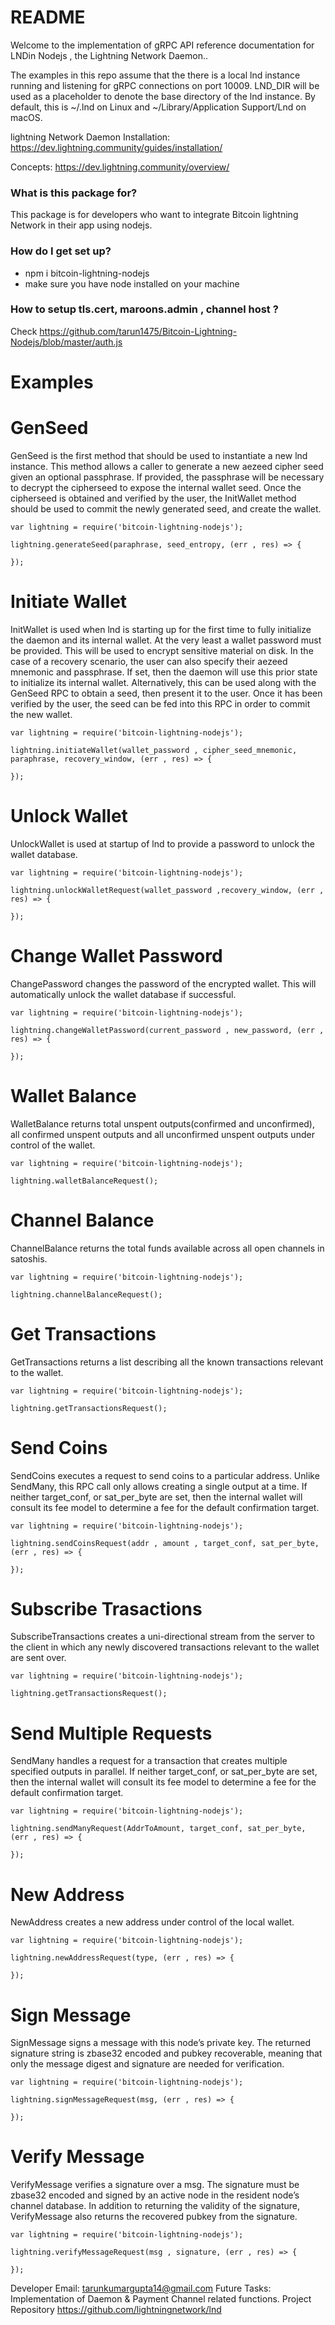 # README #

Welcome to the implementation of gRPC API reference documentation for LNDin Nodejs , the Lightning Network Daemon.. 

The examples in this repo assume that the there is a local lnd instance running and listening for gRPC connections on port 10009. LND_DIR will be used as a placeholder to denote the base directory of the lnd instance. By default, this is ~/.lnd on Linux and ~/Library/Application Support/Lnd on macOS.


lightning Network Daemon Installation: https://dev.lightning.community/guides/installation/

Concepts: https://dev.lightning.community/overview/


### What is this package for? ###

This package is for developers who want to integrate Bitcoin lightning Network in their app using nodejs.

### How do I get set up? ###

* npm i bitcoin-lightning-nodejs
* make sure you have node installed on your machine


### How to setup tls.cert, maroons.admin , channel host ? ###

Check https://github.com/tarun1475/Bitcoin-Lightning-Nodejs/blob/master/auth.js


# Examples #

# GenSeed #

GenSeed is the first method that should be used to instantiate a new lnd instance. This method allows a caller to generate a new aezeed cipher seed given an optional passphrase. If provided, the passphrase will be necessary to decrypt the cipherseed to expose the internal wallet seed. Once the cipherseed is obtained and verified by the user, the InitWallet method should be used to commit the newly generated seed, and create the wallet.

```
var lightning = require('bitcoin-lightning-nodejs');

lightning.generateSeed(paraphrase, seed_entropy, (err , res) => {

});
```

# Initiate Wallet #

InitWallet is used when lnd is starting up for the first time to fully initialize the daemon and its internal wallet. At the very least a wallet password must be provided. This will be used to encrypt sensitive material on disk. In the case of a recovery scenario, the user can also specify their aezeed mnemonic and passphrase. If set, then the daemon will use this prior state to initialize its internal wallet. Alternatively, this can be used along with the GenSeed RPC to obtain a seed, then present it to the user. Once it has been verified by the user, the seed can be fed into this RPC in order to commit the new wallet.

```
var lightning = require('bitcoin-lightning-nodejs');

lightning.initiateWallet(wallet_password , cipher_seed_mnemonic, paraphrase, recovery_window, (err , res) => {

});

```

# Unlock Wallet #

UnlockWallet is used at startup of lnd to provide a password to unlock the wallet database.


```
var lightning = require('bitcoin-lightning-nodejs');

lightning.unlockWalletRequest(wallet_password ,recovery_window, (err , res) => {

});

```

# Change Wallet Password #

ChangePassword changes the password of the encrypted wallet. This will automatically unlock the wallet database if successful.


```
var lightning = require('bitcoin-lightning-nodejs');

lightning.changeWalletPassword(current_password , new_password, (err , res) => {

});

```

# Wallet Balance #

WalletBalance returns total unspent outputs(confirmed and unconfirmed), all confirmed unspent outputs and all unconfirmed unspent outputs under control of the wallet.

```
var lightning = require('bitcoin-lightning-nodejs');

lightning.walletBalanceRequest();

```

# Channel Balance #

ChannelBalance returns the total funds available across all open channels in satoshis.

```
var lightning = require('bitcoin-lightning-nodejs');

lightning.channelBalanceRequest();

```

# Get Transactions #

GetTransactions returns a list describing all the known transactions relevant to the wallet.

```
var lightning = require('bitcoin-lightning-nodejs');

lightning.getTransactionsRequest();

```

# Send Coins #

SendCoins executes a request to send coins to a particular address. Unlike SendMany, this RPC call only allows creating a single output at a time. If neither target_conf, or sat_per_byte are set, then the internal wallet will consult its fee model to determine a fee for the default confirmation target.

```
var lightning = require('bitcoin-lightning-nodejs');

lightning.sendCoinsRequest(addr , amount , target_conf, sat_per_byte, (err , res) => {

});

```

# Subscribe Trasactions #

SubscribeTransactions creates a uni-directional stream from the server to the client in which any newly discovered transactions relevant to the wallet are sent over.

```
var lightning = require('bitcoin-lightning-nodejs');

lightning.getTransactionsRequest();

```

# Send Multiple Requests #

SendMany handles a request for a transaction that creates multiple specified outputs in parallel. If neither target_conf, or sat_per_byte are set, then the internal wallet will consult its fee model to determine a fee for the default confirmation target.

```
var lightning = require('bitcoin-lightning-nodejs');

lightning.sendManyRequest(AddrToAmount, target_conf, sat_per_byte, (err , res) => {

});

```

# New Address #

NewAddress creates a new address under control of the local wallet.

```
var lightning = require('bitcoin-lightning-nodejs');

lightning.newAddressRequest(type, (err , res) => {

});

```

# Sign Message #

SignMessage signs a message with this node’s private key. The returned signature string is zbase32 encoded and pubkey recoverable, meaning that only the message digest and signature are needed for verification.

```
var lightning = require('bitcoin-lightning-nodejs');

lightning.signMessageRequest(msg, (err , res) => {

});

```

# Verify Message #

VerifyMessage verifies a signature over a msg. The signature must be zbase32 encoded and signed by an active node in the resident node’s channel database. In addition to returning the validity of the signature, VerifyMessage also returns the recovered pubkey from the signature.

```
var lightning = require('bitcoin-lightning-nodejs');

lightning.verifyMessageRequest(msg , signature, (err , res) => {

});

```



Developer Email: tarunkumargupta14@gmail.com
Future Tasks: Implementation of Daemon & Payment Channel related functions.
Project Repository
https://github.com/lightningnetwork/lnd 


